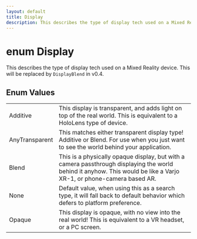 ```yaml
---
layout: default
title: Display
description: This describes the type of display tech used on a Mixed Reality device. This will be replaced by DisplayBlend in v0.4.
---
```

# enum Display

This describes the type of display tech used on a Mixed
Reality device. This will be replaced by `DisplayBlend` in v0.4.




## Enum Values

|  |  |
|--|--|
|Additive|This display is transparent, and adds light on top of the real world. This is equivalent to a HoloLens type of device.|
|AnyTransparent|This matches either transparent display type! Additive or Blend. For use when you just want to see the world behind your application.|
|Blend|This is a physically opaque display, but with a camera passthrough displaying the world behind it anyhow. This would be like a Varjo XR-1, or phone-camera based AR.|
|None|Default value, when using this as a search type, it will fall back to default behavior which defers to platform preference.|
|Opaque|This display is opaque, with no view into the real world! This is equivalent to a VR headset, or a PC screen.|


